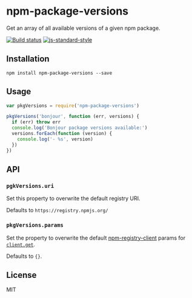 # npm-package-versions

Get an array of all available versions of a given npm package.

[![Build status](https://travis-ci.org/watson/npm-package-versions.svg?branch=master)](https://travis-ci.org/watson/npm-package-versions)
[![js-standard-style](https://img.shields.io/badge/code%20style-standard-brightgreen.svg?style=flat)](https://github.com/feross/standard)

## Installation

```
npm install npm-package-versions --save
```

## Usage

```js
var pkgVersions = require('npm-package-versions')

pkgVersions('bonjour', function (err, versions) {
  if (err) throw err
  console.log('Bonjour package versions available:')
  versions.forEach(function (version) {
    console.log('- %s', version)
  })
})
```

## API

### `pgkVersions.uri`

Set this property to overwrite the default registry URI.

Defaults to `https://registry.npmjs.org/`

### `pkgVersions.params`

Set the property to overwrite the default
[npm-registry-client](https://www.npmjs.com/package/npm-registry-client)
params for
[`client.get`](https://www.npmjs.com/package/npm-registry-client#clientgeturi-params-cb).

Defaults to `{}`.

## License

MIT
